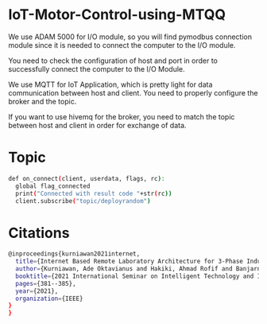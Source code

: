 # IoT-Motor-Control-using-MTQQ
We use ADAM 5000 for I/O module, so you will find pymodbus connection module since it is needed to connect the computer to the I/O module.

You need to check the configuration of host and port in order to successfully connect the computer to the I/O Module.

We use MQTT for IoT Application, which is pretty light for data communication between host and client. You need to properly configure the broker and the topic.

If you want to use hivemq for the broker, you need to match the topic between host and client in order for exchange of data.

# Topic
```bash
def on_connect(client, userdata, flags, rc):
  global flag_connected
  print("Connected with result code "+str(rc))
  client.subscribe("topic/deployrandom")
```

# Citations
```bash
@inproceedings{kurniawan2021internet,
  title={Internet Based Remote Laboratory Architecture for 3-Phase Induction Motor Control System Experiment},
  author={Kurniawan, Ade Oktavianus and Hakiki, Ahmad Rofif and Banjarnahor, Kevin Natio and Hady, Mohamad Abdul and Santoso, Ari and Fatoni, Ali},
  booktitle={2021 International Seminar on Intelligent Technology and Its Applications (ISITIA)},
  pages={381--385},
  year={2021},
  organization={IEEE}
}
}
```
